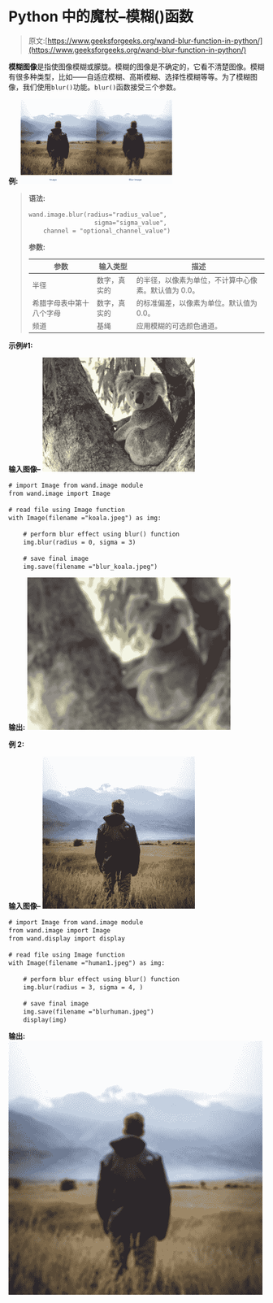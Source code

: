 # Python 中的魔杖–模糊()函数

> 原文:[https://www.geeksforgeeks.org/wand-blur-function-in-python/](https://www.geeksforgeeks.org/wand-blur-function-in-python/)

**模糊图像**是指使图像模糊或朦胧。模糊的图像是不确定的，它看不清楚图像。模糊有很多种类型，比如——自适应模糊、高斯模糊、选择性模糊等等。为了模糊图像，我们使用`blur()`功能。`blur()`函数接受三个参数。

**例:**
![](img/a157d0c8a9d51d2aab841ba3b884f93a.png)

> **语法:**
> 
> ```
> wand.image.blur(radius="radius_value", 
>                   sigma="sigma_value",  
>     channel = "optional_channel_value")
> ```
> 
> **参数:**
> 
> | 参数 | 输入类型 | 描述 |
> | --- | --- | --- |
> | 半径 | 数字，真实的 | 的半径，以像素为单位，不计算中心像素。默认值为 0.0。 |
> | 希腊字母表中第十八个字母 | 数字，真实的 | 的标准偏差，以像素为单位。默认值为 0.0。 |
> | 频道 | 基绳 | 应用模糊的可选颜色通道。 |

**示例#1:**

**输入图像–**
![](img/a1d5dabac07efe8de363e0c440a198d8.png)

```
# import Image from wand.image module
from wand.image import Image

# read file using Image function
with Image(filename ="koala.jpeg") as img:

    # perform blur effect using blur() function
    img.blur(radius = 0, sigma = 3)

    # save final image
    img.save(filename ="blur_koala.jpeg")
```

**输出:**
![](img/2f9d038d19d8b7abdf70b752bed4592e.png)

**例 2:**

**输入图像–**
![](img/ca5337d17d2ab30925ee33a8535fc0d5.png)

```
# import Image from wand.image module
from wand.image import Image
from wand.display import display

# read file using Image function
with Image(filename ="human1.jpeg") as img:

    # perform blur effect using blur() function
    img.blur(radius = 3, sigma = 4, )

    # save final image
    img.save(filename ="blurhuman.jpeg")
    display(img)
```

**输出:**
![](img/3cd2e49c17f73c2a74550de4dc9fded8.png)